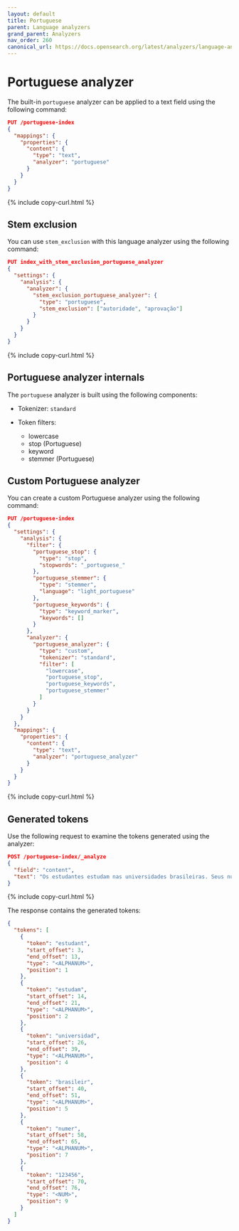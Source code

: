 ```yaml
---
layout: default
title: Portuguese
parent: Language analyzers
grand_parent: Analyzers
nav_order: 260
canonical_url: https://docs.opensearch.org/latest/analyzers/language-analyzers/portuguese/
---
```


# Portuguese analyzer

The built-in `portuguese` analyzer can be applied to a text field using the following command:

```json
PUT /portuguese-index
{
  "mappings": {
    "properties": {
      "content": {
        "type": "text",
        "analyzer": "portuguese"
      }
    }
  }
}
```
{% include copy-curl.html %}

## Stem exclusion

You can use `stem_exclusion` with this language analyzer using the following command:

```json
PUT index_with_stem_exclusion_portuguese_analyzer
{
  "settings": {
    "analysis": {
      "analyzer": {
        "stem_exclusion_portuguese_analyzer": {
          "type": "portuguese",
          "stem_exclusion": ["autoridade", "aprovação"]
        }
      }
    }
  }
}
```
{% include copy-curl.html %}

## Portuguese analyzer internals

The `portuguese` analyzer is built using the following components:

- Tokenizer: `standard`

- Token filters:
  - lowercase
  - stop (Portuguese)
  - keyword
  - stemmer (Portuguese)

## Custom Portuguese analyzer

You can create a custom Portuguese analyzer using the following command:

```json
PUT /portuguese-index
{
  "settings": {
    "analysis": {
      "filter": {
        "portuguese_stop": {
          "type": "stop",
          "stopwords": "_portuguese_"
        },
        "portuguese_stemmer": {
          "type": "stemmer",
          "language": "light_portuguese"
        },
        "portuguese_keywords": {
          "type": "keyword_marker",
          "keywords": []
        }
      },
      "analyzer": {
        "portuguese_analyzer": {
          "type": "custom",
          "tokenizer": "standard",
          "filter": [
            "lowercase",
            "portuguese_stop",
            "portuguese_keywords",
            "portuguese_stemmer"
          ]
        }
      }
    }
  },
  "mappings": {
    "properties": {
      "content": {
        "type": "text",
        "analyzer": "portuguese_analyzer"
      }
    }
  }
}
```
{% include copy-curl.html %}

## Generated tokens

Use the following request to examine the tokens generated using the analyzer:

```json
POST /portuguese-index/_analyze
{
  "field": "content",
  "text": "Os estudantes estudam nas universidades brasileiras. Seus números são 123456."
}
```
{% include copy-curl.html %}

The response contains the generated tokens:

```json
{
  "tokens": [
    {
      "token": "estudant",
      "start_offset": 3,
      "end_offset": 13,
      "type": "<ALPHANUM>",
      "position": 1
    },
    {
      "token": "estudam",
      "start_offset": 14,
      "end_offset": 21,
      "type": "<ALPHANUM>",
      "position": 2
    },
    {
      "token": "universidad",
      "start_offset": 26,
      "end_offset": 39,
      "type": "<ALPHANUM>",
      "position": 4
    },
    {
      "token": "brasileir",
      "start_offset": 40,
      "end_offset": 51,
      "type": "<ALPHANUM>",
      "position": 5
    },
    {
      "token": "numer",
      "start_offset": 58,
      "end_offset": 65,
      "type": "<ALPHANUM>",
      "position": 7
    },
    {
      "token": "123456",
      "start_offset": 70,
      "end_offset": 76,
      "type": "<NUM>",
      "position": 9
    }
  ]
}
```